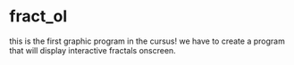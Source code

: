 # fract_ol

this is the first graphic program in the cursus! we have to create a program that will display interactive fractals onscreen. 
